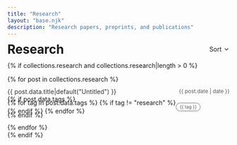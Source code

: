 ```yaml
---
title: "Research"
layout: "base.njk"
description: "Research papers, preprints, and publications"
---
```


<div class="page-header">
  <h1>Research</h1>
  <span class="research-sort-control" onclick="toggleSortResearch()">
    Sort
    <span class="icon-container">
      <!-- Chevron Icon -->
      <svg class="icon-down" viewBox="0 0 24 24">
        <path d="M6 9l6 6 6-6" stroke="currentColor" fill="none" stroke-width="2" stroke-linecap="round" stroke-linejoin="round"/>
      </svg>
      <!-- Up Icon -->
      <svg class="icon-up" viewBox="0 0 24 24" style="visibility:hidden;">
        <path d="M18 15l-6-6-6 6" stroke="currentColor" fill="none" stroke-width="2" stroke-linecap="round" stroke-linejoin="round"/>
      </svg>
    </span>
  </span>
</div>

{% if collections.research and collections.research|length > 0 %}
<ul class="papers-list">
  {% for post in collections.research %}
    <li class="paper-item" data-title="{{ post.data.title|default('untitled')|lower }}">
      <div class="paper-title-row">
        <a href="{{ post.data.externalUrl|default(post.url) }}" target="_blank" rel="noopener noreferrer">
          {{ post.data.title|default("Untitled") }}
        </a>
        <time datetime="{{ post.date }}">{{ post.date | date }}</time>
      </div>
      {% if post.data.tags %}
      <div class="paper-tags">
        {% for tag in post.data.tags %}
          {% if tag != "research" %}
          <span class="tag">{{ tag }}</span>
          {% endif %}
        {% endfor %}
      </div>
      {% endif %}
    </li>
  {% endfor %}
</ul>
{% endif %}

<script>
let researchAscending = false;
function toggleSortResearch() {
  researchAscending = !researchAscending;
  
  const iconDown = document.querySelector('.research-sort-control .icon-down');
  const iconUp = document.querySelector('.research-sort-control .icon-up');
  
  if (researchAscending) {
    iconDown.style.visibility = 'hidden';
    iconUp.style.visibility = 'visible';
  } else {
    iconUp.style.visibility = 'hidden';
    iconDown.style.visibility = 'visible';
  }

  const list = document.querySelector('.papers-list');
  if (!list) return;
  const items = [...list.children];
  
  while (list.firstChild) {
    list.removeChild(list.firstChild);
  }
  
  items.sort((a, b) => {
    const aTitle = a.dataset.title || '';
    const bTitle = b.dataset.title || '';
    return researchAscending ? aTitle.localeCompare(bTitle) : bTitle.localeCompare(aTitle);
  }).forEach(item => list.appendChild(item));
}
</script>

<style>
.page-header {
  display: flex;
  justify-content: space-between; 
  align-items: center;
  margin-bottom: 1em;
  line-height:1;
}

.page-header h1 {
  margin:0;
  line-height:1;
}

.research-sort-control {
  display: inline-flex;
  align-items: center;
  gap: 0.3em;
  cursor: pointer;
  white-space: nowrap;
  line-height:1;
  font-size:1em;
  vertical-align: middle;
}

.icon-container {
  display:inline-block;
  position:relative;
  width:1em;
  height:1em;
  vertical-align:middle;
}

.icon-container svg {
  width:1em;
  height:1em;
  position:absolute;
  top:0; left:0;
}

.papers-list {
  list-style: none;
  padding: 0;
  margin: 0; 
}

.paper-item {
  margin-bottom: 2em;
}

.paper-title-row {
  display: flex;
  justify-content: space-between;
  align-items: flex-start;
  margin-bottom: 0.3em;
  line-height: 1.2;
  margin:0;
  padding:0;
}

.paper-item .paper-title-row a {
  text-decoration: none;
  color: #333;
  margin-right: 2em;
  flex: 1;
}

.paper-title-row time,
.tag {
  color: #595959;
}

.paper-tags {
  display: flex;
  flex-wrap: wrap;
  justify-content: flex-start;
  align-items: flex-start;
  gap: 0em; 
  margin: 0;
  padding: 0; 
  line-height: 0; 
  width: 100%;
}

.paper-tags p, .paper-item p {
  margin: 0.6em 0;
  padding: 0;
}

.papers-list li, .paper-item li {
  margin: 0.5em 0;
  padding: 0.3em 0;
}

.tag {
  display: inline-flex;
  align-items: center;
  padding: 0 0.8em; 
  height: 1.8em;
  border-radius: 15px;
  font-size: 0.725em;
  border: 0.5px solid #757575;
  background: transparent;
  margin:0 0.6em 0 0;
  box-sizing:border-box;
}

.paper-title-row time {
  font-size: 0.85em;
  white-space: nowrap;
  flex-shrink: 0;
  margin:0; padding:0;
}

.dark-mode .papers-list .paper-item .paper-title-row a {
  color: #e6e6e6 !important;
}

.dark-mode .paper-title-row time {
  color: #787878 !important;
}

.dark-mode .tag {
  color: #787878 !important;
  border-color: #787878 !important;
  background-color: rgba(102, 102, 102, 0.15) !important;
}

@media screen and (max-width: 480px) {
  .papers-list .paper-tags {
    margin-bottom: 0.25em !important;
    max-width: calc(100vw - 2em);
    width: 100%;
  }
  
  .papers-list .paper-item {
    margin-bottom: 1em !important;
  }
  
  .paper-title-row {
    flex-wrap: wrap;
  }
}
</style>